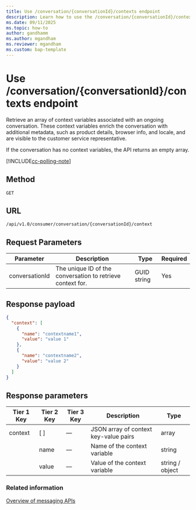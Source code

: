 ```yaml
---
title: Use /conversation/{conversationId}/contexts endpoint
description: Learn how to use the /conversation/{conversationId}/contexts endpoint in Dynamics 365 Customer Service and Dynamics 365 Contact Center.
ms.date: 09/11/2025
ms.topic: how-to
author: gandhamm
ms.author: mgandham
ms.reviewer: mgandham
ms.custom: bap-template
---
```


# Use /conversation/{conversationId}/contexts endpoint

Retrieve an array of context variables associated with an ongoing conversation. These context variables enrich the conversation with additional metadata, such as product details, browser info, and locale, and are visible to the customer service representative.

If the conversation has no context variables, the API returns an empty array.

[!INCLUDE[cc-polling-note](../../includes/cc-polling-note.md)]

## Method

`GET`

## URL

`/api/v1.0/consumer/conversation/{conversationId}/context`

## Request Parameters

| Parameter        | Description                                             | Type     | Required |
|------------------|---------------------------------------------------------|----------|----------|
| conversationId | The unique ID of the conversation to retrieve context for. | GUID string | Yes |

## Response payload

```json
{
  "context": [
    {
      "name": "contextname1",
      "value": "value 1"
    },
    {
      "name": "contextname2",
      "value": "value 2"
    }
  ]
}

```
## Response parameters

| Tier 1 Key | Tier 2 Key | Tier 3 Key | Description                           | Type                |
| ---------- | ---------- | ---------- | ------------------------------------- | ------------------- |
| context  | [ ]      | —          | JSON array of context key-value pairs | array             |
|            | name     | —          | Name of the context variable          | string            |
|            | value    | —          | Value of the context variable         | string / object |

### Related information 

[Overview of messaging APIs](../intro-messaging-apis.md)
